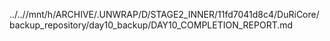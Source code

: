../..//mnt/h/ARCHIVE/.UNWRAP/D/STAGE2_INNER/11fd7041d8c4/DuRiCore/backup_repository/day10_backup/DAY10_COMPLETION_REPORT.md
